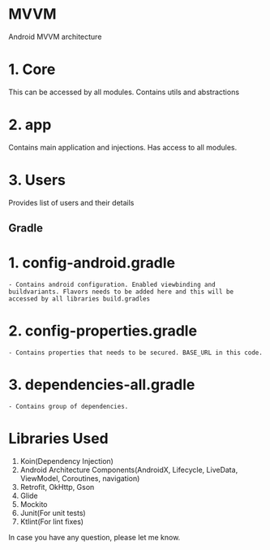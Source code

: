 # MVVM
 Android MVVM architecture

# 1. Core

This can be accessed by all modules. Contains utils and abstractions 

# 2. app

Contains main application and injections. Has access to all modules. 

# 3. Users

Provides list of users and their details

## Gradle

# 1. config-android.gradle

    - Contains android configuration. Enabled viewbinding and buildvariants. Flavors needs to be added here and this will be accessed by all libraries build.gradles

# 2. config-properties.gradle

    - Contains properties that needs to be secured. BASE_URL in this code.

# 3. dependencies-all.gradle

    - Contains group of dependencies.


# Libraries Used

1. Koin(Dependency Injection)
2. Android Architecture Components(AndroidX, Lifecycle, LiveData, ViewModel, Coroutines, navigation)
3. Retrofit, OkHttp, Gson
4. Glide
5. Mockito
6. Junit(For unit tests)
7. Ktlint(For lint fixes)

In case you have any question, please let me know.
